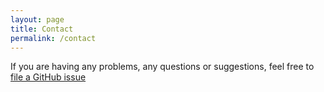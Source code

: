 ```yaml
---
layout: page
title: Contact
permalink: /contact
---
```


If you are having any problems, any questions or suggestions, feel free to [file a GitHub issue](https://github.com/Abhishek-Gawande/blog/issues/new)
